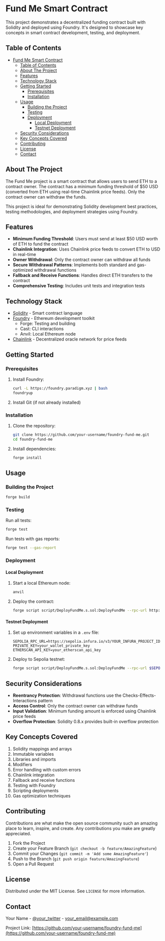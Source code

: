 # Fund Me Smart Contract

This project demonstrates a decentralized funding contract built with Solidity and deployed using Foundry. It's designed to showcase key concepts in smart contract development, testing, and deployment.

## Table of Contents
- [Fund Me Smart Contract](#fund-me-smart-contract)
  - [Table of Contents](#table-of-contents)
  - [About The Project](#about-the-project)
  - [Features](#features)
  - [Technology Stack](#technology-stack)
  - [Getting Started](#getting-started)
    - [Prerequisites](#prerequisites)
    - [Installation](#installation)
  - [Usage](#usage)
    - [Building the Project](#building-the-project)
    - [Testing](#testing)
    - [Deployment](#deployment)
      - [Local Deployment](#local-deployment)
      - [Testnet Deployment](#testnet-deployment)
  - [Security Considerations](#security-considerations)
  - [Key Concepts Covered](#key-concepts-covered)
  - [Contributing](#contributing)
  - [License](#license)
  - [Contact](#contact)

## About The Project

The Fund Me project is a smart contract that allows users to send ETH to a contract owner. The contract has a minimum funding threshold of $50 USD (converted from ETH using real-time Chainlink price feeds). Only the contract owner can withdraw the funds.

This project is ideal for demonstrating Solidity development best practices, testing methodologies, and deployment strategies using Foundry.

## Features

- **Minimum Funding Threshold**: Users must send at least $50 USD worth of ETH to fund the contract
- **Chainlink Integration**: Uses Chainlink price feeds to convert ETH to USD in real-time
- **Owner Withdrawal**: Only the contract owner can withdraw all funds
- **Secure Withdrawal Patterns**: Implements both standard and gas-optimized withdrawal functions
- **Fallback and Receive Functions**: Handles direct ETH transfers to the contract
- **Comprehensive Testing**: Includes unit tests and integration tests

## Technology Stack

- [Solidity](https://soliditylang.org/) - Smart contract language
- [Foundry](https://getfoundry.sh/) - Ethereum development toolkit
  - Forge: Testing and building
  - Cast: CLI interactions
  - Anvil: Local Ethereum node
- [Chainlink](https://chain.link/) - Decentralized oracle network for price feeds

## Getting Started

### Prerequisites

1. Install Foundry:
   ```bash
   curl -L https://foundry.paradigm.xyz | bash
   foundryup
   ```

2. Install Git (if not already installed)

### Installation

1. Clone the repository:
   ```bash
   git clone https://github.com/your-username/foundry-fund-me.git
   cd foundry-fund-me
   ```

2. Install dependencies:
   ```bash
   forge install
   ```

## Usage

### Building the Project

```bash
forge build
```

### Testing

Run all tests:
```bash
forge test
```

Run tests with gas reports:
```bash
forge test --gas-report
```

### Deployment

#### Local Deployment

1. Start a local Ethereum node:
   ```bash
   anvil
   ```

2. Deploy the contract:
   ```bash
   forge script script/DeployFundMe.s.sol:DeployFundMe --rpc-url http://127.0.0.1:8545 --private-key 0xac0974bec39a17e36ba4a6b4d238ff944bacb478cbed5efcae784d7bf4f2ff80 --broadcast
   ```

#### Testnet Deployment

1. Set up environment variables in a `.env` file:
   ```env
   SEPOLIA_RPC_URL=https://sepolia.infura.io/v3/YOUR_INFURA_PROJECT_ID
   PRIVATE_KEY=your_wallet_private_key
   ETHERSCAN_API_KEY=your_etherscan_api_key
   ```

2. Deploy to Sepolia testnet:
   ```bash
   forge script script/DeployFundMe.s.sol:DeployFundMe --rpc-url $SEPOLIA_RPC_URL --private-key $PRIVATE_KEY --broadcast --verify --etherscan-api-key $ETHERSCAN_API_KEY
   ```

## Security Considerations

- **Reentrancy Protection**: Withdrawal functions use the Checks-Effects-Interactions pattern
- **Access Control**: Only the contract owner can withdraw funds
- **Input Validation**: Minimum funding amount is enforced using Chainlink price feeds
- **Overflow Protection**: Solidity 0.8.x provides built-in overflow protection

## Key Concepts Covered

1. Solidity mappings and arrays
2. Immutable variables
3. Libraries and imports
4. Modifiers
5. Error handling with custom errors
6. Chainlink integration
7. Fallback and receive functions
8. Testing with Foundry
9. Scripting deployments
10. Gas optimization techniques

## Contributing

Contributions are what make the open source community such an amazing place to learn, inspire, and create. Any contributions you make are greatly appreciated.

1. Fork the Project
2. Create your Feature Branch (`git checkout -b feature/AmazingFeature`)
3. Commit your Changes (`git commit -m 'Add some AmazingFeature'`)
4. Push to the Branch (`git push origin feature/AmazingFeature`)
5. Open a Pull Request

## License

Distributed under the MIT License. See `LICENSE` for more information.

## Contact

Your Name - [@your_twitter](https://twitter.com/your_twitter) - your_email@example.com

Project Link: [https://github.com/your-username/foundry-fund-me](https://github.com/your-username/foundry-fund-me)